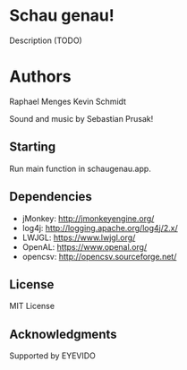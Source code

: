 # Schau genau!
Description (TODO)

# Authors
Raphael Menges
Kevin Schmidt

Sound and music by Sebastian Prusak!

## Starting
Run main function in schaugenau.app.

## Dependencies
* jMonkey: http://jmonkeyengine.org/
* log4j: http://logging.apache.org/log4j/2.x/
* LWJGL: https://www.lwjgl.org/
* OpenAL: https://www.openal.org/
* opencsv: http://opencsv.sourceforge.net/

## License
MIT License

## Acknowledgments
Supported by EYEVIDO
